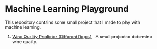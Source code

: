 # Machine Learning Playground

This repository contains some small project that I made to play with machine learning.

1. [Wine Quality Predictor (Different Repo.)](https://github.com/s-r-aman/wine_quality_predictor) - A small project to determine wine quality.
